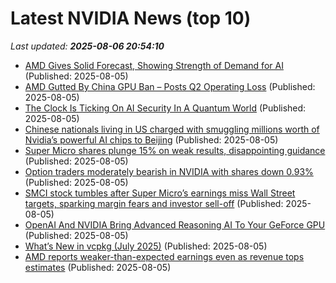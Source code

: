 # Latest NVIDIA News (top 10)
_Last updated: **2025-08-06 20:54:10**_

- [AMD Gives Solid Forecast, Showing Strength of Demand for AI](https://www.livemint.com/companies/news/amd-gives-solid-forecast-showing-strength-of-demand-for-ai-11754427075972.html) (Published: 2025-08-05)
- [AMD Gutted By China GPU Ban – Posts Q2 Operating Loss](https://wccftech.com/amd-gutted-by-china-gpu-ban-posts-q2-operating-loss/) (Published: 2025-08-05)
- [The Clock Is Ticking On AI Security In A Quantum World](https://www.forbes.com/sites/kolawolesamueladebayo/2025/08/05/the-clock-is-ticking-on-ai-security-in-a-quantum-world/) (Published: 2025-08-05)
- [Chinese nationals living in US charged with smuggling millions worth of Nvidia’s powerful AI chips to Beijing](https://nypost.com/2025/08/05/business/2-chinese-nationals-living-in-california-charged-with-smuggling-nvidias-powerful-ai-chips-to-beijing/) (Published: 2025-08-05)
- [Super Micro shares plunge 15% on weak results, disappointing guidance](https://www.cnbc.com/2025/08/05/super-micro-smci-q4-earnings-report-2025.html) (Published: 2025-08-05)
- [Option traders moderately bearish in NVIDIA with shares down 0.93%](https://thefly.com/permalinks/entry.php/id4175783/NVDA-Option-traders-moderately-bearish-in-NVIDIA-with-shares-down-) (Published: 2025-08-05)
- [SMCI stock tumbles after Super Micro’s earnings miss Wall Street targets, sparking margin fears and investor sell-off](https://economictimes.indiatimes.com/news/international/us/smci-stock-tumbles-after-super-micros-earnings-miss-wall-street-targets-sparking-margin-fears-and-investor-sell-off/articleshow/123127592.cms) (Published: 2025-08-05)
- [OpenAI And NVIDIA Bring Advanced Reasoning AI To Your GeForce GPU](https://hothardware.com/news/openai-gpt-oss-models-nvidia) (Published: 2025-08-05)
- [What’s New in vcpkg (July 2025)](https://devblogs.microsoft.com/cppblog/whats-new-in-vcpkg-july-2025/) (Published: 2025-08-05)
- [AMD reports weaker-than-expected earnings even as revenue tops estimates](https://www.cnbc.com/2025/08/05/amd-earnings-report-2q-2025.html) (Published: 2025-08-05)
